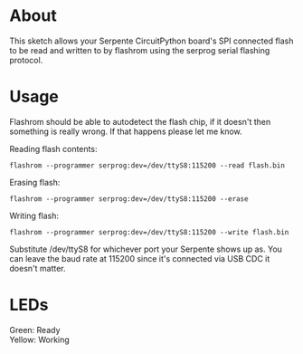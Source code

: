 # About
This sketch allows your Serpente CircuitPython board's SPI connected flash to be read and written to by flashrom using the serprog serial flashing protocol.

# Usage
Flashrom should be able to autodetect the flash chip, if it doesn't then something is really wrong.
If that happens please let me know.

Reading flash contents: 
``` 
flashrom --programmer serprog:dev=/dev/ttyS8:115200 --read flash.bin
```

Erasing flash: 
``` 
flashrom --programmer serprog:dev=/dev/ttyS8:115200 --erase
```

Writing flash:  
```
flashrom --programmer serprog:dev=/dev/ttyS8:115200 --write flash.bin 
```

Substitute /dev/ttyS8 for whichever port your Serpente shows up as.
You can leave the baud rate at 115200 since it's connected via USB CDC it doesn't matter.

# LEDs
Green: Ready  
Yellow: Working  
